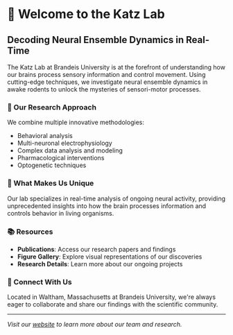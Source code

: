 # 🧠 Welcome to the Katz Lab

## Decoding Neural Ensemble Dynamics in Real-Time

The Katz Lab at Brandeis University is at the forefront of understanding how our brains process sensory information and control movement. Using cutting-edge techniques, we investigate neural ensemble dynamics in awake rodents to unlock the mysteries of sensori-motor processes.

### 🔬 Our Research Approach

We combine multiple innovative methodologies:
- Behavioral analysis
- Multi-neuronal electrophysiology
- Complex data analysis and modeling
- Pharmacological interventions
- Optogenetic techniques

### 🎯 What Makes Us Unique

Our lab specializes in real-time analysis of ongoing neural activity, providing unprecedented insights into how the brain processes information and controls behavior in living organisms.

### 📚 Resources

- **Publications**: Access our research papers and findings
- **Figure Gallery**: Explore visual representations of our discoveries
- **Research Details**: Learn more about our ongoing projects

### 🤝 Connect With Us

Located in Waltham, Massachusetts at Brandeis University, we're always eager to collaborate and share our findings with the scientific community.

---
*Visit our [website](https://katzlab.squarespace.com/) to learn more about our team and research.*
